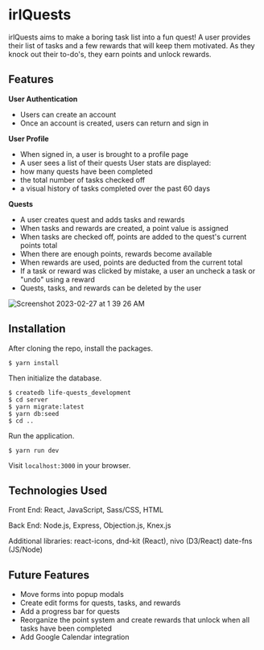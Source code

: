 # irlQuests

irlQuests aims to make a boring task list into a fun quest! A user provides their list of tasks and a few rewards that will keep them motivated. As they knock out their to-do's, they earn points and unlock rewards.


## Features
**User Authentication**
- Users can create an account
- Once an account is created, users can return and sign in

**User Profile**
- When signed in, a user is brought to a profile page
- A user sees a list of their quests
User stats are displayed: 
- how many quests have been completed 
- the total number of tasks checked off
- a visual history of tasks completed over the past 60 days

**Quests**
- A user creates quest and adds tasks and rewards
- When tasks and rewards are created, a point value is assigned
- When tasks are checked off, points are added to the quest's current points total
- When there are enough points, rewards become available
- When rewards are used, points are deducted from the current total
- If a task or reward was clicked by mistake, a user an uncheck a task or "undo" using a reward
- Quests, tasks, and rewards can be deleted by the user

![Screenshot 2023-02-27 at 1 39 26 AM](https://user-images.githubusercontent.com/98292550/221500230-97d1b26f-d007-4af3-a1e5-071bf619ddf5.png)


## Installation
After cloning the repo, install the packages.
```
$ yarn install
```
Then initialize the database.
```
$ createdb life-quests_development
$ cd server
$ yarn migrate:latest
$ yarn db:seed
$ cd ..
```
Run the application.
```
$ yarn run dev
```
Visit `localhost:3000` in your browser.

## Technologies Used
Front End: React, JavaScript, Sass/CSS, HTML

Back End: Node.js, Express, Objection.js, Knex.js

Additional libraries: react-icons, dnd-kit (React), nivo (D3/React) date-fns (JS/Node)

## Future Features
- Move forms into popup modals
- Create edit forms for quests, tasks, and rewards
- Add a progress bar for quests
- Reorganize the point system and create rewards that unlock when all tasks have been completed
- Add Google Calendar integration
